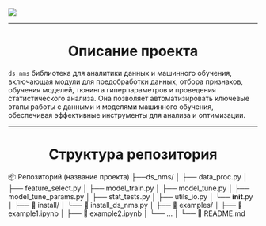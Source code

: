 <img src='img/logo.gif'>

___
# <center>Описание проекта
`ds_nms` библиотека для аналитики данных и машинного обучения, включающая модули для предобработки данных, отбора признаков, обучения моделей, тюнинга гиперпараметров и проведения статистического анализа. Она позволяет автоматизировать ключевые этапы работы с данными и моделями машинного обучения, обеспечивая эффективные инструменты для анализа и оптимизации.

___
# <center>Структура репозитория

📦 Репозиторий (название проекта)
├──ds_nms/
│   ├── data_proc.py
│   ├── feature_select.py
│   ├── model_train.py
│   ├── model_tune.py
│   ├── model_tune_params.py
│   ├── stat_tests.py
│   ├── utils_io.py
│   └── __init__.py
│
├── 📂 install/
│   └── 📄 install_ds_nms.py
│
├── 📂 examples/
│   ├── 📄 example1.ipynb
│   ├── 📄 example2.ipynb
│   └── ...
│
└── 📄 README.md
